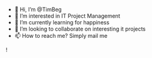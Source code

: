- 👋 Hi, I’m @TimBeg
- 👀 I’m interested in IT Project Management
- 🌱 I’m currently learning for happiness 
- 💞️ I’m looking to collaborate on interesting it projects
- 📫 How to reach me? Simply mail me

<!---
TimBeg/TimBeg is a ✨ special ✨ repository because its `README.md` (this file) appears on your GitHub profile.
You can click the Preview link to take a look at your changes.
--->
!

